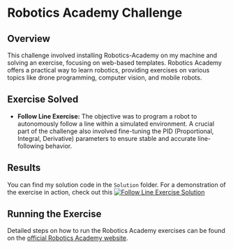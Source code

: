 # Robotics Academy Challenge

## Overview
This challenge involved installing Robotics-Academy on my machine and solving an exercise, focusing on web-based templates. Robotics Academy offers a practical way to learn robotics, providing exercises on various topics like drone programming, computer vision, and mobile robots.

## Exercise Solved
- **Follow Line Exercise:** The objective was to program a robot to autonomously follow a line within a simulated environment. A crucial part of the challenge also involved fine-tuning the PID (Proportional, Integral, Derivative) parameters to ensure stable and accurate line-following behavior. 

## Results
You can find my solution code in the `Solution` folder. For a demonstration of the exercise in action, check out this 
[![Follow Line Exercise Solution](http://img.youtube.com/vi/cS06bV08THM/0.jpg)](http://www.youtube.com/watch?v=cS06bV08THM "Follow Line Exercise Solution")



## Running the Exercise
Detailed steps on how to run the Robotics Academy exercises can be found on the [official Robotics Academy website](https://jderobot.github.io/RoboticsAcademy/).
